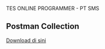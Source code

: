 TES ONLINE PROGRAMMER - PT SMS


## Postman Collection

 [Download di sini](<DOKUMENTASI API.postman_collection.json>)
